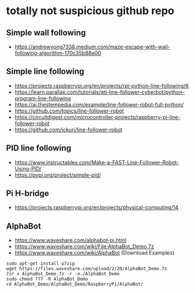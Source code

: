 # totally not suspicious github repo

## Simple wall following
- https://andrewyong7338.medium.com/maze-escape-with-wall-following-algorithm-170c35b88e00

## Simple line following
- https://projects.raspberrypi.org/en/projects/rpi-python-line-following/6
- https://learn.parallax.com/tutorials/qti-line-follower-cyberbot/python-program-line-following
- https://ai.thestempedia.com/example/line-follower-robot-full-python/
- https://github.com/topics/line-follower-robot
- https://circuitdigest.com/microcontroller-projects/raspberry-pi-line-follower-robot
- https://github.com/jckuri/line-follower-robot

## PID line following
- https://www.instructables.com/Make-a-FAST-Line-Follower-Robot-Using-PID/
- https://pypi.org/project/simple-pid/

## Pi H-bridge
- https://projects.raspberrypi.org/en/projects/physical-computing/14

## AlphaBot
- https://www.waveshare.com/alphabot-pi.html
- https://www.waveshare.com/wiki/File:AlphaBot_Demo.7z
- https://www.waveshare.com/wiki/AlphaBot (Download Examples)

```shell
sudo apt-get install p7zip
wget https://files.waveshare.com/upload/2/20/AlphaBot_Demo.7z
7zr x AlphaBot_Demo.7z -r -o./AlphaBot_Demo
sudo chmod 777 -R AlphaBot_Demo
cd AlphaBot_Demo/AlphaBot_Demo/RaspberryPi/AlphaBot/
```
